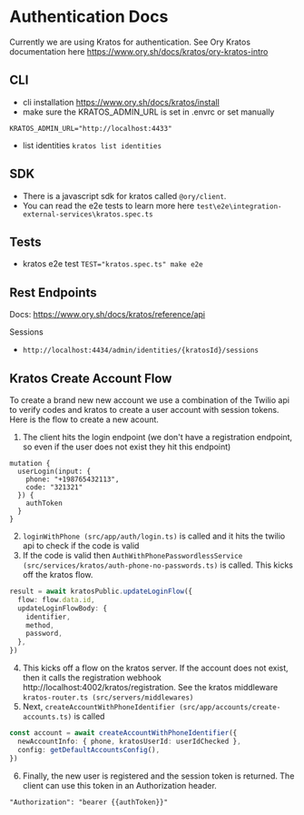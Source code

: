Authentication Docs
===================

Currently we are using Kratos for authentication. See Ory Kratos documentation here https://www.ory.sh/docs/kratos/ory-kratos-intro

CLI
----
- cli installation https://www.ory.sh/docs/kratos/install
- make sure the KRATOS_ADMIN_URL is set in .envrc or set manually
```
KRATOS_ADMIN_URL="http://localhost:4433"
```
- list identities `kratos list identities`

SDK
---
- There is a javascript sdk for kratos called `@ory/client`.
- You can read the e2e tests to learn more here `test\e2e\integration-external-services\kratos.spec.ts`

Tests
----
- kratos e2e test `TEST="kratos.spec.ts" make e2e`


Rest Endpoints
----------
Docs: https://www.ory.sh/docs/kratos/reference/api

Sessions
- `http://localhost:4434/admin/identities/{kratosId}/sessions`


Kratos Create Account Flow
----------------------
To create a brand new new account we use a combination of the Twilio api to verify codes and kratos to create a user account with session tokens. Here is the flow to create a new acount.
1. The client hits the login endpoint (we don't have a registration endpoint, so even if the user does not exist they hit this endpoint)
```gql
mutation {
  userLogin(input: {
    phone: "+198765432113",
    code: "321321"
  }) {
    authToken
  }
}
```
2. `loginWithPhone (src/app/auth/login.ts)` is called and it hits the twilio api to check if the code is valid
3. If the code is valid then `AuthWithPhonePasswordlessService (src/services/kratos/auth-phone-no-passwords.ts)` is called. This kicks off the kratos flow.
```typescript
result = await kratosPublic.updateLoginFlow({
  flow: flow.data.id,
  updateLoginFlowBody: {
    identifier,
    method,
    password,
  },
})
```
4. This kicks off a flow on the kratos server. If the account does not exist, then it calls the registration webhook http://localhost:4002/kratos/registration. See the kratos middleware  `kratos-router.ts (src/servers/middlewares)`
5. Next, `createAccountWithPhoneIdentifier (src/app/accounts/create-accounts.ts)` is called
```typescript
const account = await createAccountWithPhoneIdentifier({
  newAccountInfo: { phone, kratosUserId: userIdChecked },
  config: getDefaultAccountsConfig(),
})
```
6. Finally, the new user is registered and the session token is returned. The client can use this token in an Authorization header.
```
"Authorization": "bearer {{authToken}}"
```
